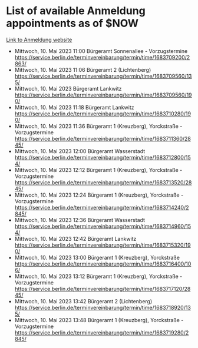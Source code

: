# List of available Anmeldung appointments as of $NOW
[Link to Anmeldung website](https://service.berlin.de/terminvereinbarung/termin/tag.php?termin=1&anliegen[]=120686&dienstleisterlist=122210,122217,327316,122219,327312,122227,327314,122231,327346,122243,327348,122254,122252,329742,122260,329745,122262,329748,122271,327278,122273,327274,122277,327276,330436,122280,327294,122282,327290,122284,327292,122291,327270,122285,327266,122286,327264,122296,327268,150230,329760,122297,327286,122294,327284,122312,329763,122314,329775,122304,327330,122311,327334,122309,327332,317869,122281,327352,122279,329772,122283,122276,327324,122274,327326,122267,329766,122246,327318,122251,327320,122257,327322,122208,327298,122226,327300&herkunft=http%3A%2F%2Fservice.berlin.de%2Fdienstleistung%2F120686%2F)
- Mittwoch, 10. Mai 2023 11:00 Bürgeramt Sonnenallee - Vorzugstermine https://service.berlin.de/terminvereinbarung/termin/time/1683709200/2863/
- Mittwoch, 10. Mai 2023 11:06 Bürgeramt 2 (Lichtenberg) https://service.berlin.de/terminvereinbarung/termin/time/1683709560/135/
- Mittwoch, 10. Mai 2023  Bürgeramt Lankwitz https://service.berlin.de/terminvereinbarung/termin/time/1683709560/190/
- Mittwoch, 10. Mai 2023 11:18 Bürgeramt Lankwitz https://service.berlin.de/terminvereinbarung/termin/time/1683710280/190/
- Mittwoch, 10. Mai 2023 11:36 Bürgeramt 1 (Kreuzberg), Yorckstraße - Vorzugstermine https://service.berlin.de/terminvereinbarung/termin/time/1683711360/2845/
- Mittwoch, 10. Mai 2023 12:00 Bürgeramt Wasserstadt https://service.berlin.de/terminvereinbarung/termin/time/1683712800/154/
- Mittwoch, 10. Mai 2023 12:12 Bürgeramt 1 (Kreuzberg), Yorckstraße - Vorzugstermine https://service.berlin.de/terminvereinbarung/termin/time/1683713520/2845/
- Mittwoch, 10. Mai 2023 12:24 Bürgeramt 1 (Kreuzberg), Yorckstraße - Vorzugstermine https://service.berlin.de/terminvereinbarung/termin/time/1683714240/2845/
- Mittwoch, 10. Mai 2023 12:36 Bürgeramt Wasserstadt https://service.berlin.de/terminvereinbarung/termin/time/1683714960/154/
- Mittwoch, 10. Mai 2023 12:42 Bürgeramt Lankwitz https://service.berlin.de/terminvereinbarung/termin/time/1683715320/190/
- Mittwoch, 10. Mai 2023 13:00 Bürgeramt 1 (Kreuzberg), Yorckstraße https://service.berlin.de/terminvereinbarung/termin/time/1683716400/106/
- Mittwoch, 10. Mai 2023 13:12 Bürgeramt 1 (Kreuzberg), Yorckstraße - Vorzugstermine https://service.berlin.de/terminvereinbarung/termin/time/1683717120/2845/
- Mittwoch, 10. Mai 2023 13:42 Bürgeramt 2 (Lichtenberg) https://service.berlin.de/terminvereinbarung/termin/time/1683718920/135/
- Mittwoch, 10. Mai 2023 13:48 Bürgeramt 1 (Kreuzberg), Yorckstraße - Vorzugstermine https://service.berlin.de/terminvereinbarung/termin/time/1683719280/2845/
